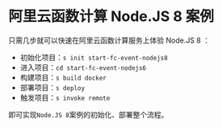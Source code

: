 # 阿里云函数计算 Node.JS 8 案例

只需几步就可以快速在阿里云函数计算服务上体验 Node.JS 8 ：

- 初始化项目：`s init start-fc-event-nodejs8`
- 进入项目：`cd start-fc-event-nodejs6`
- 构建项目：`s build docker`
- 部署项目：`s deploy`
- 触发项目：`s invoke remote`

即可实现`Node.JS 8`案例的初始化、部署整个流程。